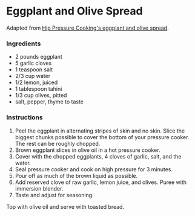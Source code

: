 # Eggplant and Olive Spread

Adapted from [Hip Pressure Cooking's eggplant and olive spread](http://www.hippressurecooking.com/pressure-cooker-eggplant-spread/).

### Ingredients

- 2 pounds eggplant
- 5 garlic cloves
- 1 teaspoon salt
- 2/3 cup water
- 1/2 lemon, juiced
- 1 tablespoon tahini
- 1/3 cup olives, pitted
- salt, pepper, thyme to taste

### Instructions

1. Peel the eggplant in alternating stripes of skin and no skin. Slice the biggest chunks possible to cover the bottom of your pressure cooker. The rest can be roughly chopped.
2. Brown eggplant slices in olive oil in a hot pressure cooker.
3. Cover with the chopped eggplants, 4 cloves of garlic, salt, and the water.
4. Seal pressure cooker and cook on high pressure for 3 minutes.
5. Pour off as much of the brown liquid as possible.
6. Add reserved clove of raw garlic, lemon juice, and olives. Puree with immersion blender.
7. Taste and adjust for seasoning.

Top with olive oil and serve with toasted bread.
